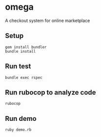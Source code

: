 # omega

A checkout system for online marketplace

## Setup

```
gem install bundler
bundle install
```

## Run test

```
bundle exec rspec
```

## Run rubocop to analyze code

```
rubocop
```

## Run demo

```
ruby demo.rb
```
